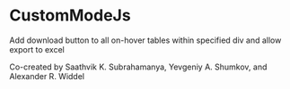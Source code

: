 # CustomModeJs
Add download button to all on-hover tables within specified div and allow export to excel


Co-created by Saathvik K. Subrahamanya, Yevgeniy A. Shumkov, and Alexander R. Widdel
